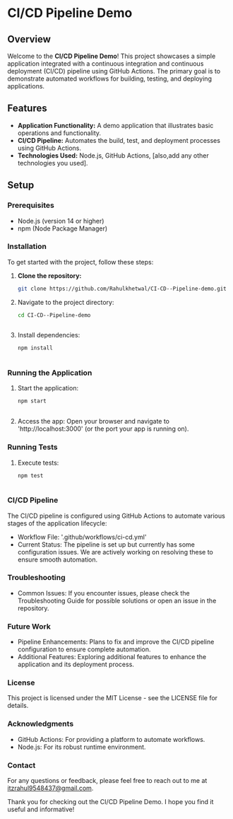 # CI/CD Pipeline Demo

## Overview

Welcome to the **CI/CD Pipeline Demo**! This project showcases a simple application integrated with a continuous integration and continuous deployment (CI/CD) pipeline using GitHub Actions. The primary goal is to demonstrate automated workflows for building, testing, and deploying applications.

## Features

- **Application Functionality:** A demo application that illustrates basic operations and functionality.
- **CI/CD Pipeline:** Automates the build, test, and deployment processes using GitHub Actions.
- **Technologies Used:** Node.js, GitHub Actions, [also,add any other technologies you used].

## Setup

### Prerequisites

- Node.js (version 14 or higher)
- npm (Node Package Manager)

### Installation

To get started with the project, follow these steps:

1. **Clone the repository:**
   ```bash
   git clone https://github.com/Rahulkhetwal/CI-CD--Pipeline-demo.git
2. Navigate to the project directory:

   ```bash
   cd CI-CD--Pipeline-demo
                                                                                                                                                                                                                         ```
3. Install dependencies:

   ```bash
   npm install
                                                                                                                                                                                                                        ```
   
###  Running the Application
1. Start the application:

   ```bash
   npm start
                                                                                                                                                                                                   ```
2. Access the app: Open your browser and navigate to
    'http://localhost:3000' (or the port your app is running on).

###  Running Tests
1. Execute tests:
   ```bash
   npm test
                                                                                                                                                                                              ```
###  CI/CD Pipeline
The CI/CD pipeline is configured using GitHub Actions to automate various stages of the application lifecycle:

  * Workflow File: '.github/workflows/ci-cd.yml'
  * Current Status: The pipeline is set up but currently has some configuration issues. We are actively working on resolving these to ensure smooth automation.

###  Troubleshooting
  * Common Issues: If you encounter issues, please check the Troubleshooting Guide for possible solutions or open an issue in the repository.

###  Future Work
  * Pipeline Enhancements: Plans to fix and improve the CI/CD pipeline configuration to ensure complete automation.
  * Additional Features: Exploring additional features to enhance the application and its deployment process.

###  License
This project is licensed under the MIT License - see the LICENSE file for details.

###  Acknowledgments
  * GitHub Actions: For providing a platform to automate workflows.
  * Node.js: For its robust runtime environment.
###  Contact
For any questions or feedback, please feel free to reach out to me at itzrahul9548437@gmail.com.


Thank you for checking out the CI/CD Pipeline Demo. I hope you find it useful and informative!
